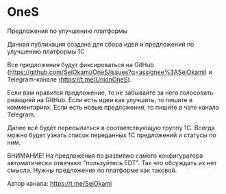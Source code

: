 # OneS
Предложения по улучшению платформы

Данная публикация создана для сбора идей и предложений по улучшению платформы 1С

Все предложения будут фиксироваться на GitHub (https://github.com/SeiOkami/OneS/issues?q=assignee%3ASeiOkami) и Telegram-канале (https://t.me/UnionOneS). 

Если вам нравится предложение, то не забывайте за него голосовать реакцией на GitHub.
Если есть идеи как улучшить, то пишите в комментариях.
Если есть новые предложения, то пишите в чате канала Telegram.

Далее всё будет пересылаться в соответствующую группу 1С. Всегда можно будет узнать список переданных 1С предложений и статусы по ним.

ВНИМАНИЕ! 
На предложения по развитию самого конфигуратора автоматически отвечают "пользуйтесь EDT". Так что обсуждать их нет смысла. Нужны предложения по платформе как таковой.

Автор канала: https://t.me/SeiOkami
